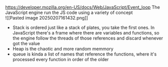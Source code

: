https://developer.mozilla.org/en-US/docs/Web/JavaScript/Event_loop
The JavaScript engine run the JS code using a variety of concept  
![[Pasted image 20250207161432.png]]
- Stack is ordered just like a stack of plates, you take the first ones. In JavaScript there's a frame where there are variables and functions, so the engine follow the threads of those references and discard whenever got the value
- Heap is the chaotic and more random memmory
- queue is kinda a list of names that reference the functions, where it's processed every function in order of the older
